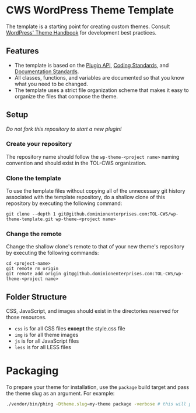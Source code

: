 # CWS WordPress Theme Template
The template is a starting point for creating custom themes. Consult [WordPress' Theme Handbook](https://developer.wordpress.org/themes/) for development best practices.

## Features
* The template is based on the [Plugin API](http://codex.wordpress.org/Plugin_API), [Coding Standards](http://codex.wordpress.org/WordPress_Coding_Standards), and [Documentation Standards](https://make.wordpress.org/core/handbook/best-practices/inline-documentation-standards/php/).
* All classes, functions, and variables are documented so that you know what you need to be changed.
* The template uses a strict file organization scheme that makes it easy to organize the files that compose the theme.

## Setup
*Do not fork this repository to start a new plugin!*

### Create your repository
The repository name should follow the ```wp-theme-<project name>``` naming convention and should exist in the TOL-CWS
organization.

### Clone the template
To use the template files without copying all of the unnecessary git history associated with the template repository,
do a shallow clone of this repository by executing the following command:
```
git clone --depth 1 git@github.dominionenterprises.com:TOL-CWS/wp-theme-template.git wp-theme-<project name>
```

### Change the remote
Change the shallow clone's remote to that of your new theme's repository by executing the following commands:
```
cd <project-name>
git remote rm origin
git remote add origin git@github.dominionenterprises.com:TOL-CWS/wp-theme-<project name>
```

## Folder Structure
CSS, JavaScript, and images should exist in the directories reserved for those resources.
* `css` is for all CSS files **except** the style.css file
* `img` is for all theme images
* `js` is for all JavaScript files
* `less` is for all LESS files

# Packaging
To prepare your theme for installation, use the `package` build target and pass the theme slug as an argument. For example:
```bash
./vendor/bin/phing -Dtheme.slug=my-theme package -verbose # this will produce a my-theme.zip in the project root
```
